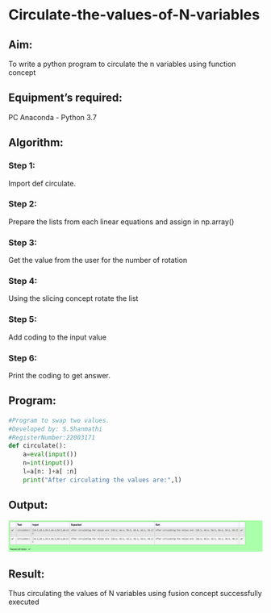 # Circulate-the-values-of-N-variables
## Aim:
To write a python program to circulate the n variables using function concept
## Equipment’s required:
PC
Anaconda - Python 3.7
## Algorithm: 
### Step 1: 
Import def circulate.
### Step 2: 
Prepare the lists from each linear equations and assign in np.array()
### Step 3: 
Get the value from the user for the number of rotation
### Step 4: 
Using the slicing concept rotate the list
### Step 5:
Add coding to the input value
### Step 6:
Print the coding to get answer.
## Program:
```python
#Program to swap two values.
#Developed by: S.Shanmathi
#RegisterNumber:22003171
def circulate():
    a=eval(input())
    n=int(input())
    l=a[n: ]+a[ :n]
    print("After circulating the values are:",l)
```

## Output:
![OUTPUT](1b.png)
## Result:
Thus circulating the values of N variables using fusion concept successfully executed